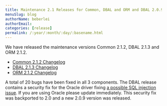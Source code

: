 ```yaml
---
title: Maintenance 2.1 Releases for Common, DBAL and ORM and DBAL 2.0.9
menuSlug: blog
authorName: beberlei 
authorEmail: 
categories: [release]
permalink: /:year/:month/:day/:basename.html
---
```

We have released the maintenance versions Common 2.1.2, DBAL 2.1.3 and
ORM 2.1.2.

-   [Common 2.1.2
    Changelog](http://www.doctrine-project.org/jira/browse/DCOM/fixforversion/10161)
-   [DBAL 2.1.3
    Changelog](http://www.doctrine-project.org/jira/browse/DBAL/fixforversion/10162)
-   [ORM 2.1.2
    Changelog](http://www.doctrine-project.org/jira/browse/DDC/fixforversion/10154)

A total of 20 bugs have been fixed in all 3 components. The DBAL release
contains a security fix for the Oracle driver fixing [a possible SQL
injection issue](http://www.doctrine-project.org/jira/browse/DBAL-164).
If you are using Oracle please update immediately. This security fix was
backported to 2.0 and a new 2.0.9 version was released.
